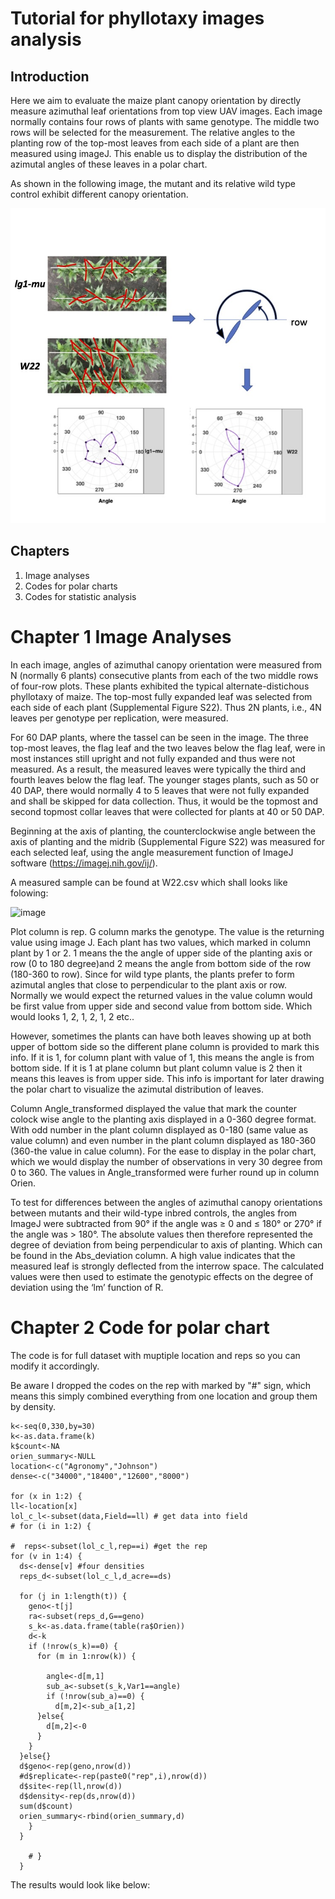 # Tutorial for phyllotaxy images analysis

## Introduction 

Here we aim to evaluate the maize plant canopy orientation by directly measure azimuthal leaf orientations from top view UAV images.
Each image normally contains four rows of plants with same genotype. The middle two rows will be selected for the measurement.
The relative angles to the planting row of the top-most leaves from each side of a plant are then measured using imageJ. This enable us to display the distribution of the azimutal angles of these leaves in a polar chart.

As shown in the following image, the mutant and its relative wild type control exhibit different canopy orientation.

![](images/Presentation1.jpg)

## Chapters

1. Image analyses
2. Codes for polar charts
3. Codes for statistic analysis 

#  Chapter 1 Image Analyses

In each image, angles of azimuthal canopy orientation were measured from N (normally 6 plants) consecutive plants from each of the two middle rows of four-row plots. These plants exhibited the typical alternate-distichous phyllotaxy of maize. The top-most fully expanded leaf was selected from each side of each plant (Supplemental Figure S22). Thus 2N plants, i.e., 4N leaves per genotype per replication, were measured.

For 60 DAP plants, where the tassel can be seen in the image. The three top-most leaves, the flag leaf and the two leaves below the flag leaf, were in most instances still upright and not fully expanded and thus were not measured. As a result, the measured leaves were typically the third and fourth leaves below the flag leaf. The younger stages plants, such as 50 or 40 DAP, there would normally 4 to 5 leaves that were not fully expanded and shall be skipped for data collection. Thus, it would be the topmost and second topmost collar leaves that were collected for plants at 40 or 50 DAP. 

Beginning at the axis of planting, the counterclockwise angle between the axis of planting and the midrib (Supplemental Figure S22) was measured for each selected leaf, using the angle measurement function of ImageJ software (https://imagej.nih.gov/ij/). 

A measured sample can be found at W22.csv which shall looks like folowing:

![image](https://github.com/cndkczy/Tutorial/assets/16928387/a208366f-d9c5-4e0b-a6ce-7202f34db286)

Plot column is rep. G column marks the genotype. The value is the returning value using image J. Each plant has two values, which marked in column plant by 1 or 2. 1 means the the angle of upper side of the planting axis or row (0 to 180 degree)and 2 means the angle from bottom side of the row (180-360 to row). Since for wild type plants, the plants prefer to form azimutal angles that close to perpendicular to the plant axis or row. Normally we would expect the returned values in the value column would be first value from upper side and second value from bottom side. Which would looks 1, 2, 1, 2, 1, 2 etc..

However, sometimes the plants can have both leaves showing up at both upper of bottom side so the different plane column is provided to mark this info. If it is 1, for column plant with value of 1, this means the angle is from bottom side. If it is 1 at plane column but plant column value is 2 then it means this leaves is from upper side. This info is important for later drawing the polar chart to visualize the azimutal distribution of leaves.

Column Angle_transformed displayed the value that mark the counter colock wise angle to the planting axis displayed in a 0-360 degree format. With odd number in the plant column displayed as 0-180 (same value as value column) and even number in the plant column displayed as 180-360 (360-the value in calue column). For the ease to display in the polar chart, which we would display the number of observations in very 30 degree from 0 to 360. The values in Angle_transformed were furher round up in column Orien. 

To test for differences between the angles of azimuthal canopy orientations between mutants and their wild-type inbred controls, the angles from ImageJ were subtracted from 90° if the angle was ≥ 0 and ≤ 180° or 270° if the angle was > 180°. The absolute values then therefore represented the degree of deviation from being perpendicular to axis of planting. Which can be found in the Abs_deviation column. A high value indicates that the measured leaf is strongly deflected from the interrow space. The calculated values were then used to estimate the genotypic effects on the degree of deviation using the ‘lm’ function of R. 

#  Chapter 2 Code for polar chart

The code is for full dataset with muptiple location and reps so you can modify it accordingly. 

Be aware I dropped the codes on the rep with marked by "#" sign, which means this simply combined everything from one location and group them by density.

    k<-seq(0,330,by=30)
    k<-as.data.frame(k)
    k$count<-NA
    orien_summary<-NULL
    location<-c("Agronomy","Johnson")
    dense<-c("34000","18400","12600","8000")
  
    for (x in 1:2) {
    ll<-location[x] 
    lol_c_l<-subset(data,Field==ll) # get data into field
    # for (i in 1:2) {
  
    #  reps<-subset(lol_c_l,rep==i) #get the rep
    for (v in 1:4) { 
      ds<-dense[v] #four densities
      reps_d<-subset(lol_c_l,d_acre==ds)
    
      for (j in 1:length(t)) {
        geno<-t[j]
        ra<-subset(reps_d,G==geno)
        s_k<-as.data.frame(table(ra$Orien))
        d<-k
        if (!nrow(s_k)==0) {
          for (m in 1:nrow(k)) {
          
            angle<-d[m,1]
            sub_a<-subset(s_k,Var1==angle)
            if (!nrow(sub_a)==0) {
              d[m,2]<-sub_a[1,2]
          }else{
            d[m,2]<-0
          }
        }
      }else{}
      d$geno<-rep(geno,nrow(d))
      #d$replicate<-rep(paste0("rep",i),nrow(d))
      d$site<-rep(ll,nrow(d))
      d$density<-rep(ds,nrow(d))
      sum(d$count)
      orien_summary<-rbind(orien_summary,d)
        }
      }
  
        # }
      }
The results would look like below:

